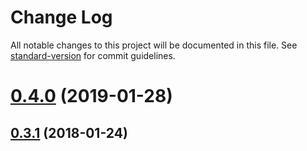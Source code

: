 # Change Log

All notable changes to this project will be documented in this file. See [standard-version](https://github.com/conventional-changelog/standard-version) for commit guidelines.

<a name="0.4.0"></a>
# [0.4.0](https://github.com/lexich/gulp-css-image/compare/v0.3.1...v0.4.0) (2019-01-28)



<a name="0.3.1"></a>
## [0.3.1](https://github.com/lexich/gulp-css-image/compare/0.3.0...0.3.1) (2018-01-24)
